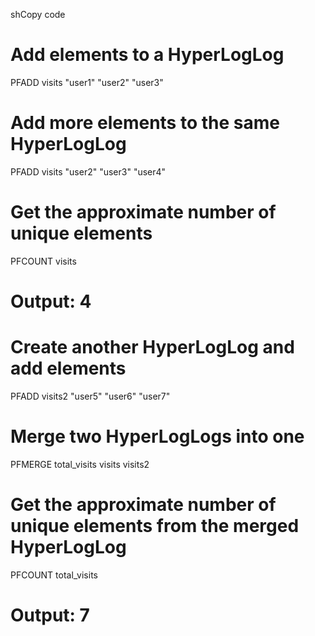 shCopy code
# Add elements to a HyperLogLog
PFADD visits "user1" "user2" "user3"

# Add more elements to the same HyperLogLog
PFADD visits "user2" "user3" "user4"

# Get the approximate number of unique elements
PFCOUNT visits
# Output: 4

# Create another HyperLogLog and add elements
PFADD visits2 "user5" "user6" "user7"

# Merge two HyperLogLogs into one
PFMERGE total_visits visits visits2

# Get the approximate number of unique elements from the merged HyperLogLog
PFCOUNT total_visits
# Output: 7

